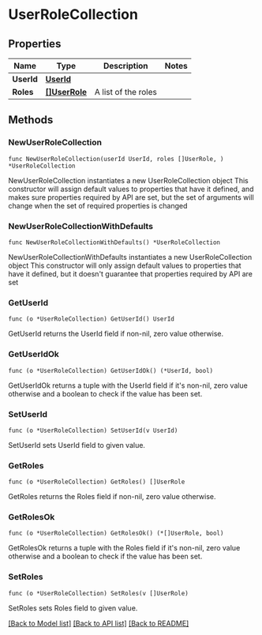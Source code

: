 # UserRoleCollection

## Properties

Name | Type | Description | Notes
------------ | ------------- | ------------- | -------------
**UserId** | [**UserId**](UserId.md) |  | 
**Roles** | [**[]UserRole**](UserRole.md) | A list of the roles | 

## Methods

### NewUserRoleCollection

`func NewUserRoleCollection(userId UserId, roles []UserRole, ) *UserRoleCollection`

NewUserRoleCollection instantiates a new UserRoleCollection object
This constructor will assign default values to properties that have it defined,
and makes sure properties required by API are set, but the set of arguments
will change when the set of required properties is changed

### NewUserRoleCollectionWithDefaults

`func NewUserRoleCollectionWithDefaults() *UserRoleCollection`

NewUserRoleCollectionWithDefaults instantiates a new UserRoleCollection object
This constructor will only assign default values to properties that have it defined,
but it doesn't guarantee that properties required by API are set

### GetUserId

`func (o *UserRoleCollection) GetUserId() UserId`

GetUserId returns the UserId field if non-nil, zero value otherwise.

### GetUserIdOk

`func (o *UserRoleCollection) GetUserIdOk() (*UserId, bool)`

GetUserIdOk returns a tuple with the UserId field if it's non-nil, zero value otherwise
and a boolean to check if the value has been set.

### SetUserId

`func (o *UserRoleCollection) SetUserId(v UserId)`

SetUserId sets UserId field to given value.


### GetRoles

`func (o *UserRoleCollection) GetRoles() []UserRole`

GetRoles returns the Roles field if non-nil, zero value otherwise.

### GetRolesOk

`func (o *UserRoleCollection) GetRolesOk() (*[]UserRole, bool)`

GetRolesOk returns a tuple with the Roles field if it's non-nil, zero value otherwise
and a boolean to check if the value has been set.

### SetRoles

`func (o *UserRoleCollection) SetRoles(v []UserRole)`

SetRoles sets Roles field to given value.



[[Back to Model list]](./README.md#documentation-for-models) [[Back to API list]](./README.md#documentation-for-api-endpoints) [[Back to README]](./README.md)


